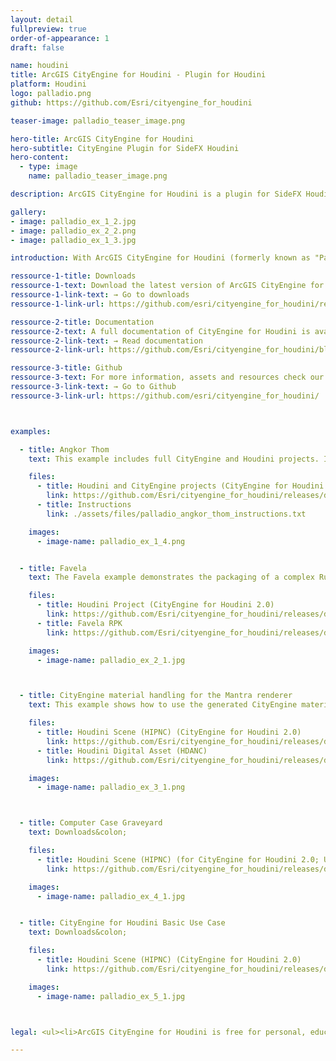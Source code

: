 ```yaml
---
layout: detail
fullpreview: true
order-of-appearance: 1
draft: false

name: houdini
title: ArcGIS CityEngine for Houdini - Plugin for Houdini
platform: Houdini
logo: palladio.png
github: https://github.com/Esri/cityengine_for_houdini

teaser-image: palladio_teaser_image.png

hero-title: ArcGIS CityEngine for Houdini
hero-subtitle: CityEngine Plugin for SideFX Houdini
hero-content:
  - type: image
    name: palladio_teaser_image.png

description: ArcGIS CityEngine for Houdini is a plugin for SideFX Houdini. It provides "surface operator" nodes which enable the execution of CityEngine CGA rules within Houdini networks. Therefore, 3D environment artists do not have to leave their familiar Houdini toolset anymore to make use of the procedural modeling power of CityEngine.

gallery:
- image: palladio_ex_1_2.jpg
- image: palladio_ex_2_2.png
- image: palladio_ex_1_3.jpg

introduction: With ArcGIS CityEngine for Houdini (formerly known as "Palladio"), complicated export-import pipelines are no longer needed to get CityEngine models into Houdini. This also means that the procedural building models do not need to be “baked” anymore. The buildings stay procedural during the entire modeling workflow (optionally even at render time). Consequently, the 3D environment artist can change the height, style and appearance of buildings easily with a parametric interface at any point during production.<br/><br/>CityEngine for Houdini requires Rule Packages (RPK) as input, which are authored in CityEngine. An RPK includes assets and a CGA rule file which encodes an architectural style. Comprehensive RPK examples are available below and can be used “out-of-the-box” in CityEngine for Houdini. More examples for CGA rule files can additionally be found in the <a href="https://doc.arcgis.com/en/cityengine/latest/tutorials/introduction-to-the-cityengine-tutorials.htm" target="_blank">CityEngine tutorials</a>.<br/><br/>CityEngine for Houdini is well suited for managing the procedural generation of architectural 3D content in digital sets. However, CityEngine for Houdini is restricted to the procedural generation of single buildings/objects. CityEngine for Houdini does not include the city layout and street network editing tools of CityEngine (i.e. the rich CityEngine toolset to design a city from scratch, or based on geographic data, is still needed).<br/><br/><strong><i>ArcGIS CityEngine for Houdini is free for personal, educational, and non-commercial use. Commercial use requires at least one commercial license of the latest CityEngine version installed in the organization. Redistribution or web service offerings are not allowed unless expressly permitted. Please refer to the licensing section below for more detailed licensing information.</strong></i>

ressource-1-title: Downloads
ressource-1-text: Download the latest version of ArcGIS CityEngine for Houdini here.
ressource-1-link-text: → Go to downloads
ressource-1-link-url: https://github.com/esri/cityengine_for_houdini/releases

ressource-2-title: Documentation
ressource-2-text: A full documentation of CityEngine for Houdini is available on our github repository.
ressource-2-link-text: → Read documentation
ressource-2-link-url: https://github.com/Esri/cityengine_for_houdini/blob/master/README.md#documentation

ressource-3-title: Github
ressource-3-text: For more information, assets and resources check our Github repository.
ressource-3-link-text: → Go to Github
ressource-3-link-url: https://github.com/esri/cityengine_for_houdini/



examples:

  - title: Angkor Thom
    text: This example includes full CityEngine and Houdini projects. It demonstrates how to use CityEngine to author procedural assets like Walls, Stairs, Porticos and combine them in Houdini via CityEngine for Houdini and Rule Packages.</br>Notes:</br></br><ul><li>Created by Matthias Buehler</li><li>Also covered in "Digital Production" Issue 05/18 (Article in German).</li></ul></br></br>Downloads&colon;

    files:
      - title: Houdini and CityEngine projects (CityEngine for Houdini 2.0)
        link: https://github.com/Esri/cityengine_for_houdini/releases/download/v2.0.0-beta.1/Palladio_Example_Angkor_Thom_v3.zip
      - title: Instructions
        link: ./assets/files/palladio_angkor_thom_instructions.txt

    images:
      - image-name: palladio_ex_1_4.png


  - title: Favela
    text: The Favela example demonstrates the packaging of a complex Rule Package into a Houdini Digital Asset with custom high-level parameters. The provided Houdini scene additionally shows how to prepare the input geometry for CityEngine for Houdini out of an Alembic archive (setup of random seed and start rule).</br></br>Notes:</br><ul><li>Requires Houdini 17.5 and CityEngine for Houdini 1.6.1 or later.</li><li>Based on the original "Favela" project (YouTube) created with CityEngine, Maya and Maxwell.</li><li>Created by Matthias Buehler</li></ul></br></br>Downloads&colon;

    files:
      - title: Houdini Project (CityEngine for Houdini 2.0)
        link: https://github.com/Esri/cityengine_for_houdini/releases/download/v2.0.0-beta.1/Palladio_Example_Favela_v2.zip
      - title: Favela RPK
        link: https://github.com/Esri/cityengine_for_houdini/releases/download/v1.6.0/FAVELA.rpk

    images:
      - image-name: palladio_ex_2_1.jpg



  - title: CityEngine material handling for the Mantra renderer
    text: This example shows how to use the generated CityEngine material attributes with Mantra.</br></br>Downloads&colon;

    files:
      - title: Houdini Scene (HIPNC) (CityEngine for Houdini 2.0)
        link: https://github.com/Esri/cityengine_for_houdini/releases/download/v2.0.0-beta.1/PalladioDemo03_v2.zip
      - title: Houdini Digital Asset (HDANC)
        link: https://github.com/Esri/cityengine_for_houdini/releases/download/v1.6.1/PalladioCityEngineMaterial-v2.hdanc

    images:
      - image-name: palladio_ex_3_1.png



  - title: Computer Case Graveyard
    text: Downloads&colon;

    files:
      - title: Houdini Scene (HIPNC) (for CityEngine for Houdini 2.0; Updated on 2023-03-28 to fix lighting and materials.)
        link: https://github.com/Esri/cityengine_for_houdini/releases/download/v2.0.0-beta.2/PalladioDemo02_v3.zip

    images:
      - image-name: palladio_ex_4_1.jpg


  - title: CityEngine for Houdini Basic Use Case
    text: Downloads&colon;

    files:
      - title: Houdini Scene (HIPNC) (CityEngine for Houdini 2.0)
        link: https://github.com/Esri/cityengine_for_houdini/releases/download/v2.0.0-beta.1/PalladioDemo01_v2.zip

    images:
      - image-name: palladio_ex_5_1.jpg



legal: <ul><li>ArcGIS CityEngine for Houdini is free for personal, educational, and non-commercial use. Commercial use requires at least one commercial license of the latest CityEngine version installed in the organization. Redistribution or web service offerings are not allowed unless expressly permitted.</li><li>ArcGIS CityEngine for Houdini is under the same license as the included <a href="./cityenginesdk#legal-section">CityEngine SDK</a>.</li><li>All content in the "Examples" directory/section is licensed under the APACHE 2.0 license. You may obtain a copy of this license at <a href="https://www.apache.org/licenses/LICENSE-2.0" target="_blank">https://www.apache.org/licenses/LICENSE-2.0</a>.</li><li>The “Favela” example data is copyrighted by <a href="https://www.vrbn.io/" target="_blank">vrbn</a> studios. Please contact ​info@vrbn.io for commercial licensing options.</li><li>For questions or enquiries, please contact <a href= "mailto:cityengine-info@esri.com">cityengine-info@esri.com</a></li></ul>

---
```

